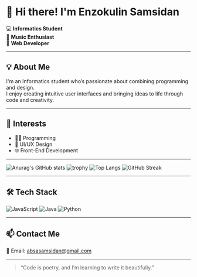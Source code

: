 # 👋 Hi there! I'm Enzokulin Samsidan

💻 **Informatics Student**  
🎵 **Music Enthusiast**  
🎨 **Web Developer**

---

## 💡 About Me

I'm an Informatics student who’s passionate about combining programming and design.  
I enjoy creating intuitive user interfaces and bringing ideas to life through code and creativity.

---

## 🎯 Interests
- 👨‍💻 Programming
- 🎨 UI/UX Design
- 🌐 Front-End Development

---

![Anurag's GitHub stats](https://github-readme-stats.vercel.app/api?username=enzw&show_icons=true&theme=gruvbox) ![trophy](https://github-profile-trophy.vercel.app/?username=enzw&theme=gruvbox) ![Top Langs](https://github-readme-stats.vercel.app/api/top-langs/?username=enzw&layout=compact&theme=radical) ![GitHub Streak](https://streak-stats.demolab.com?user=enzw&theme=tokyonight&hide_border=true)



---

## 🛠 Tech Stack
![JavaScript](https://img.shields.io/badge/-JavaScript-F7DF1E?style=flat&logo=javascript&logoColor=black)
![Java](https://img.shields.io/badge/-Java-007396?style=flat&logo=java&logoColor=white)
![Python](https://img.shields.io/badge/-Python-3776AB?style=flat&logo=python&logoColor=white)

---

## 📫 Contact Me
📧 Email: [absasamsidan@gmail.com](mailto:absasamsidan@gmail.com)

---

> “Code is poetry, and I’m learning to write it beautifully.”


